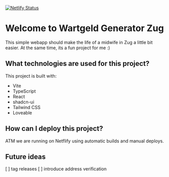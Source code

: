 [![Netlify Status](https://api.netlify.com/api/v1/badges/f9410406-bc69-4824-86c4-ecc236597275/deploy-status)](https://app.netlify.com/sites/wartgeld-generator-zug/deploys)

# Welcome to Wartgeld Generator Zug

This simple webapp should make the life of a midwife in Zug a little bit easier. At the same time, its a fun project for me :)

## What technologies are used for this project?

This project is built with:

- Vite
- TypeScript
- React
- shadcn-ui
- Tailwind CSS
- Loveable

## How can I deploy this project?

ATM we are running on Netflify using automatic builds and manual deploys.

## Future ideas

[ ] tag releases
[ ] introduce address verification